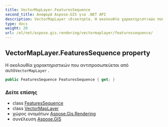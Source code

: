 ```yaml
---
title: VectorMapLayer.FeaturesSequence
second_title: Αναφορά Aspose.GIS για .NET API
description: VectorMapLayer ιδιοκτησία. Η ακολουθία χαρακτηριστικών που αντιπροσωπεύεται από αυτόVectorMapLayer .
type: docs
weight: 20
url: /el/net/aspose.gis.rendering/vectormaplayer/featuressequence/
---
```

## VectorMapLayer.FeaturesSequence property

Η ακολουθία χαρακτηριστικών που αντιπροσωπεύεται από αυτό`VectorMapLayer` .

```csharp
public FeaturesSequence FeaturesSequence { get; }
```

### Δείτε επίσης

* class [FeaturesSequence](../../../aspose.gis/featuressequence/)
* class [VectorMapLayer](../)
* χώρος ονομάτων [Aspose.Gis.Rendering](../../vectormaplayer/)
* συνέλευση [Aspose.GIS](../../../)


